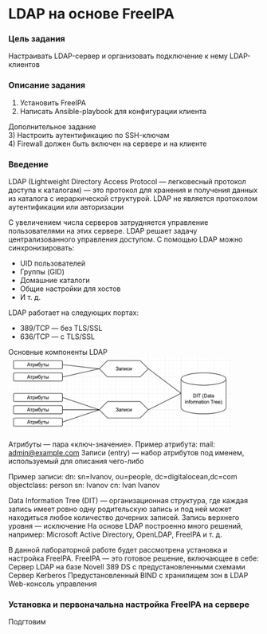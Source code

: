 # LDAP на основе FreeIPA

### Цель задания
Настраивать LDAP-сервер и организовать подключение к нему LDAP-клиентов

### Описание задания
  
1) Установить FreeIPA  
2) Написать Ansible-playbook для конфигурации клиента  
  
Дополнительное задание  
3) Настроить аутентификацию по SSH-ключам  
4) Firewall должен быть включен на сервере и на клиенте  

### Введение
LDAP (Lightweight Directory Access Protocol — легковесный протокол доступа к каталогам) —  это протокол для хранения и получения данных из каталога с иерархической структурой.
LDAP не является протоколом аутентификации или авторизации 

С увеличением числа серверов затрудняется управление пользователями на этих сервере. LDAP решает задачу централизованного управления доступом. 
С помощью LDAP можно синхронизировать:
- UID пользователей
- Группы (GID)
- Домашние каталоги
- Общие настройки для хостов 
- И т. д. 

LDAP работает на следующих портах: 
- 389/TCP — без TLS/SSL
- 636/TCP — с TLS/SSL

Основные компоненты LDAP  
<img src="images/LDAP_shema.jpeg" width=450 alt="LDAP_shema">

Атрибуты — пара «ключ-значение». Пример атрибута: mail: admin@example.com
Записи (entry) — набор атрибутов под именем, используемый для описания чего-либо

Пример записи:
dn: sn=Ivanov, ou=people, dc=digitalocean,dc=com
objectclass: person
sn: Ivanov
cn: Ivan Ivanov

Data Information Tree (DIT) — организационная структура, где каждая запись имеет ровно одну родительскую запись и под ней может находиться любое количество дочерних записей. Запись верхнего уровня — исключение
На основе LDAP построенно много решений, например: Microsoft Active Directory, OpenLDAP, FreeIPA и т. д.

В данной лабораторной работе будет рассмотрена установка и настройка FreeIPA. FreeIPA — это готовое решение, включающее в себе:
Сервер LDAP на базе Novell 389 DS c предустановленными схемами
Сервер Kerberos
Предустановленный BIND с хранилищем зон в LDAP
Web-консоль управления
  
### Установка и первоначальна настройка FreeIPA на сервере
  
Подгтовим 


